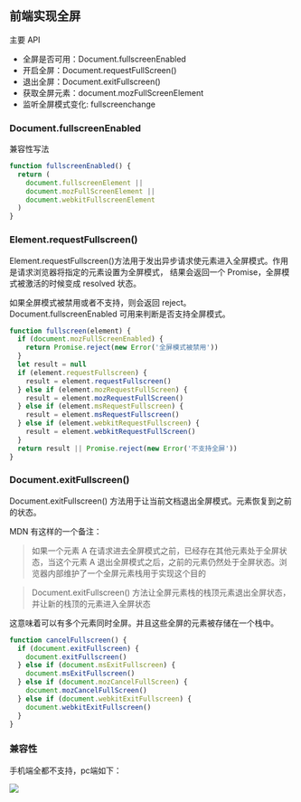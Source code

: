 ## 前端实现全屏

主要 API

- 全屏是否可用：Document.fullscreenEnabled
- 开启全屏：Document.requestFullScreen()
- 退出全屏：Document.exitFullscreen()
- 获取全屏元素：document.mozFullScreenElement
- 监听全屏模式变化: fullscreenchange

### Document.fullscreenEnabled

兼容性写法

```javascript
function fullscreenEnabled() {
  return (
    document.fullscreenElement ||
    document.mozFullScreenElement ||
    document.webkitFullscreenElement
  )
}
```

### Element.requestFullscreen()

Element.requestFullscreen()方法用于发出异步请求使元素进入全屏模式。作用是请求浏览器将指定的元素设置为全屏模式， 结果会返回一个 Promise，全屏模式被激活的时候变成 resolved 状态。

如果全屏模式被禁用或者不支持，则会返回 reject。Document.fullscreenEnabled 可用来判断是否支持全屏模式。

```javascript
function fullscreen(element) {
  if (document.mozFullScreenEnabled) {
    return Promise.reject(new Error('全屏模式被禁用'))
  }
  let result = null
  if (element.requestFullscreen) {
    result = element.requestFullscreen()
  } else if (element.mozRequestFullScreen) {
    result = element.mozRequestFullScreen()
  } else if (element.msRequestFullscreen) {
    result = element.msRequestFullscreen()
  } else if (element.webkitRequestFullscreen) {
    result = element.webkitRequestFullScreen()
  }
  return result || Promise.reject(new Error('不支持全屏'))
}
```

### Document.exitFullscreen()

Document.exitFullscreen() 方法用于让当前文档退出全屏模式。元素恢复到之前的状态。

MDN 有这样的一个备注：

> 如果一个元素 A 在请求进去全屏模式之前，已经存在其他元素处于全屏状态，当这个元素 A 退出全屏模式之后，之前的元素仍然处于全屏状态。浏览器内部维护了一个全屏元素栈用于实现这个目的

> Document.exitFullscreen() 方法让全屏元素栈的栈顶元素退出全屏状态，并让新的栈顶的元素进入全屏状态

这意味着可以有多个元素同时全屏。并且这些全屏的元素被存储在一个栈中。

```javascript
function cancelFullscreen() {
  if (document.exitFullscreen) {
    document.exitFullscreen()
  } else if (document.msExitFullscreen) {
    document.msExitFullscreen()
  } else if (document.mozCancelFullScreen) {
    document.mozCancelFullScreen()
  } else if (document.webkitExitFullscreen) {
    document.webkitExitFullscreen()
  }
}
```


### 兼容性

手机端全都不支持，pc端如下：

![](https://qiniu.espe.work/blog/20221023180141.png)